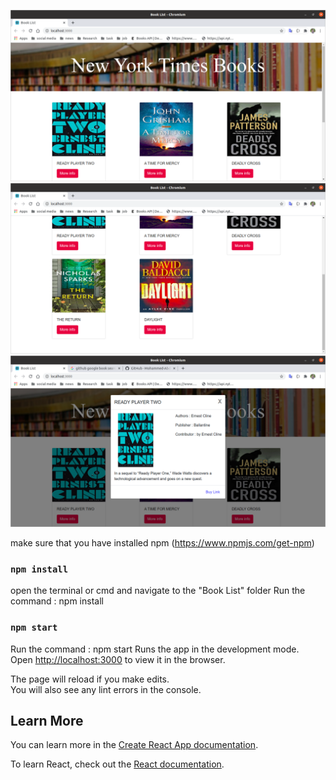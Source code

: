 
![](images/1.png)
![](images/2.png)
![](images/3.png)

make sure that you have installed npm (https://www.npmjs.com/get-npm)

### `npm install`

open the terminal or cmd and navigate to the "Book List" folder
Run the command : npm install

### `npm start`

Run the command : npm start
Runs the app in the development mode.<br />
Open [http://localhost:3000](http://localhost:3000) to view it in the browser.

The page will reload if you make edits.<br />
You will also see any lint errors in the console.

## Learn More

You can learn more in the [Create React App documentation](https://facebook.github.io/create-react-app/docs/getting-started).

To learn React, check out the [React documentation](https://reactjs.org/).
